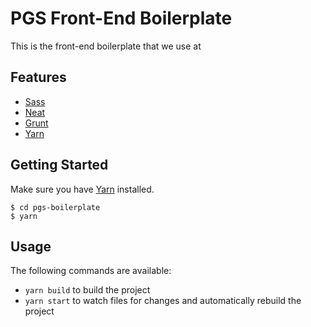 # PGS Front-End Boilerplate

This is the front-end boilerplate that we use at

## Features

- [Sass](http://sass-lang.com/)
- [Neat](https://neat.bourbon.io/)
- [Grunt](http://gruntjs.com/)
- [Yarn](https://yarnpkg.com/)

## Getting Started

Make sure you have [Yarn](https://yarnpkg.com/) installed.

```
$ cd pgs-boilerplate
$ yarn
```

## Usage

The following commands are available:

- `yarn build` to build the project
- `yarn start` to watch files for changes and automatically rebuild the project
